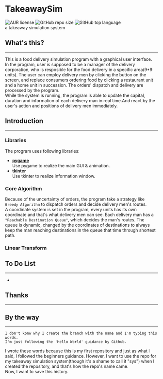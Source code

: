 # TakeawaySim
![AUR license](https://img.shields.io/aur/license/pac) ![GitHub repo size](https://img.shields.io/github/repo-size/glcas/TakeawaySim?color=brightgreen) ![GitHub top language](https://img.shields.io/github/languages/top/glcas/TakeawaySim?color=yellow)  
a takeaway simulation system
## What's this?
----
This is a food delivery simulation program with a graphical user interface.  
In the program, user is supposed to be a manager of the delivery corporation, who is resposible for the food delivery in a specific area(9*9 units). The user can employ delivery men by clicking the button on the screen, and replace consumers ordering food by clicking a restaurant unit and a home unit in succession. The orders' dispatch and delivery are processed by the program.  
While the system is running, the program is able to update the capital, duration and information of each delivery man in real time.And react by the user's action and positions of delivery men immediately.
## Introduction
----
### Libraries
The program uses following libraries:  
* **[pygame](https://www.pygame.org)**  
  Use pygame to realize the main GUI & animation.
* **tkinter**  
  Use tkinter to realize information window.
### Core Algorithm
Because of the uncertainty of orders, the program take a strategy like `Greedy Algorithm` to dispatch orders and decide delivery men's routes.  
A coordinate system is set in the program, every units has its own coordinate and that's what delivery men can see. Each delivery man has a `"Reachable Destination Queue"`, which decides the man's routes. The queue is dynamic, changed by the coordinates of destinations to always keep the man reaching destinations in the queue that time through shortest path.
### Linear Transform
## To Do List
----
* 
## Thanks
----

## By the way
----
    I don't konw why I create the branch with the name and I'm typing this words.
    I'm just following the 'Hello World' guidance by Github.
I wrote these words because this is my first repository and just as what I said, I followed the beginners guidance. However, I want to use the repo for my takeaway simulation system(though it's a shame to call it "sys") when I created the repository, and that's how the repo's name came.   
Now, I want to save this history.